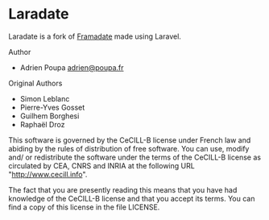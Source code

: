 # Laradate

Laradate is a fork of [Framadate](https://framagit.org/framasoft/framadate/) made using Laravel.

Author
* Adrien Poupa <adrien@poupa.fr>

Original Authors
* Simon Leblanc
* Pierre-Yves Gosset
* Guilhem Borghesi
* Raphaël Droz

This software is governed by the CeCILL-B license under French law and
abiding by the rules of distribution of free software. You can  use,
modify and/ or redistribute the software under the terms of the CeCILL-B
license as circulated by CEA, CNRS and INRIA at the following URL
"http://www.cecill.info".

The fact that you are presently reading this means that you have had
knowledge of the CeCILL-B license and that you accept its terms. You can
find a copy of this license in the file LICENSE.

